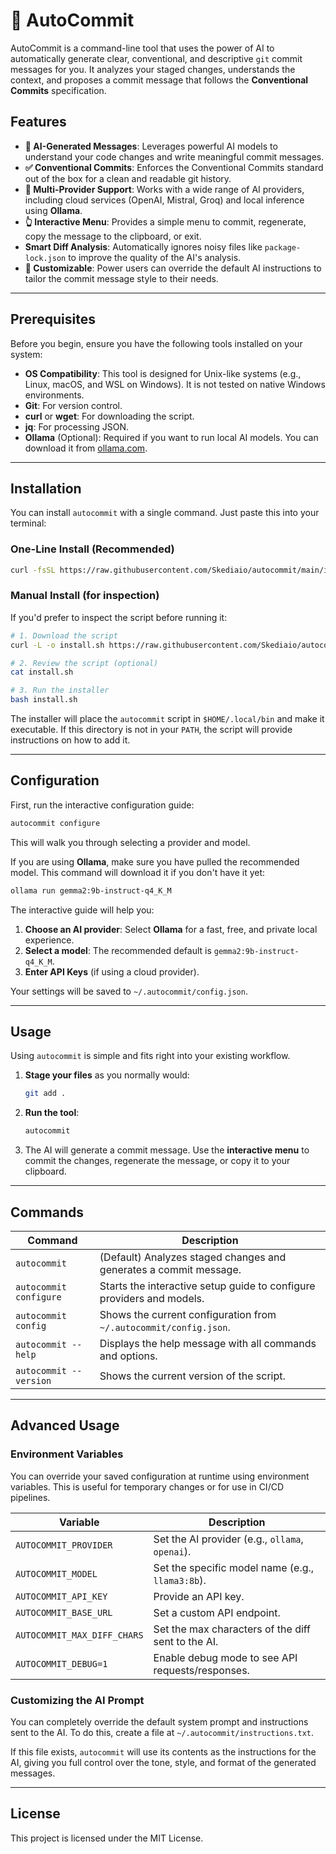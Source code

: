 # 🤖 AutoCommit

AutoCommit is a command-line tool that uses the power of AI to automatically generate clear, conventional, and descriptive `git` commit messages for you. It analyzes your staged changes, understands the context, and proposes a commit message that follows the **Conventional Commits** specification.

## Features

  * **🧠 AI-Generated Messages**: Leverages powerful AI models to understand your code changes and write meaningful commit messages.
  * **✅ Conventional Commits**: Enforces the Conventional Commits standard out of the box for a clean and readable git history.
  * **🔌 Multi-Provider Support**: Works with a wide range of AI providers, including cloud services (OpenAI, Mistral, Groq) and local inference using **Ollama**.
  * **👆 Interactive Menu**: Provides a simple menu to commit, regenerate, copy the message to the clipboard, or exit.
  * **Smart Diff Analysis**: Automatically ignores noisy files like `package-lock.json` to improve the quality of the AI's analysis.
  * **🔧 Customizable**: Power users can override the default AI instructions to tailor the commit message style to their needs.

-----

## Prerequisites

Before you begin, ensure you have the following tools installed on your system:

  * **OS Compatibility**: This tool is designed for Unix-like systems (e.g., Linux, macOS, and WSL on Windows). It is not tested on native Windows environments.
  * **Git**: For version control.
  * **curl** or **wget**: For downloading the script.
  * **jq**: For processing JSON.
  * **Ollama** (Optional): Required if you want to run local AI models. You can download it from [ollama.com](https://ollama.com).

-----

## Installation

You can install `autocommit` with a single command. Just paste this into your terminal:

### One-Line Install (Recommended)

```bash
curl -fsSL https://raw.githubusercontent.com/Skediaio/autocommit/main/install.sh | bash
```

### Manual Install (for inspection)

If you'd prefer to inspect the script before running it:

```bash
# 1. Download the script
curl -L -o install.sh https://raw.githubusercontent.com/Skediaio/autocommit/main/install.sh

# 2. Review the script (optional)
cat install.sh

# 3. Run the installer
bash install.sh
```

The installer will place the `autocommit` script in `$HOME/.local/bin` and make it executable. If this directory is not in your `PATH`, the script will provide instructions on how to add it.

-----

## Configuration

First, run the interactive configuration guide:

```bash
autocommit configure
```

This will walk you through selecting a provider and model.

If you are using **Ollama**, make sure you have pulled the recommended model. This command will download it if you don't have it yet:

```bash
ollama run gemma2:9b-instruct-q4_K_M
```

The interactive guide will help you:

1.  **Choose an AI provider**: Select **Ollama** for a fast, free, and private local experience.
2.  **Select a model**: The recommended default is `gemma2:9b-instruct-q4_K_M`.
3.  **Enter API Keys** (if using a cloud provider).

Your settings will be saved to `~/.autocommit/config.json`.

-----

## Usage

Using `autocommit` is simple and fits right into your existing workflow.

1.  **Stage your files** as you normally would:

    ```bash
    git add .
    ```

2.  **Run the tool**:

    ```bash
    autocommit
    ```

3.  The AI will generate a commit message. Use the **interactive menu** to commit the changes, regenerate the message, or copy it to your clipboard.

-----

## Commands

| Command              | Description                                                       |
| -------------------- | ----------------------------------------------------------------- |
| `autocommit`         | (Default) Analyzes staged changes and generates a commit message. |
| `autocommit configure` | Starts the interactive setup guide to configure providers and models.      |
| `autocommit config`    | Shows the current configuration from `~/.autocommit/config.json`. |
| `autocommit --help`    | Displays the help message with all commands and options.          |
| `autocommit --version` | Shows the current version of the script.                          |

-----

## Advanced Usage

### Environment Variables

You can override your saved configuration at runtime using environment variables. This is useful for temporary changes or for use in CI/CD pipelines.

| Variable                 | Description                                       |
| ------------------------ | ------------------------------------------------- |
| `AUTOCOMMIT_PROVIDER`    | Set the AI provider (e.g., `ollama`, `openai`).   |
| `AUTOCOMMIT_MODEL`       | Set the specific model name (e.g., `llama3:8b`).    |
| `AUTOCOMMIT_API_KEY`     | Provide an API key.                               |
| `AUTOCOMMIT_BASE_URL`    | Set a custom API endpoint.                        |
| `AUTOCOMMIT_MAX_DIFF_CHARS` | Set the max characters of the diff sent to the AI. |
| `AUTOCOMMIT_DEBUG=1`     | Enable debug mode to see API requests/responses.  |

### Customizing the AI Prompt

You can completely override the default system prompt and instructions sent to the AI. To do this, create a file at `~/.autocommit/instructions.txt`.

If this file exists, `autocommit` will use its contents as the instructions for the AI, giving you full control over the tone, style, and format of the generated messages.

-----

## License

This project is licensed under the MIT License.
